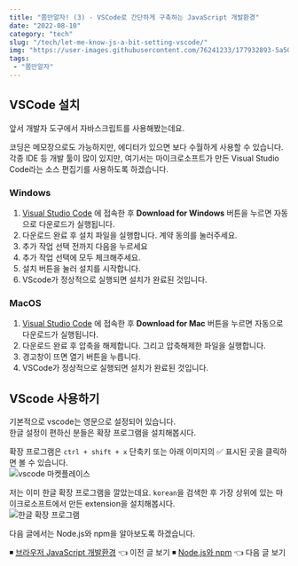 ```yaml
---
title: "쫌만알자! (3) - VSCode로 간단하게 구축하는 JavaScript 개발환경"
date: "2022-08-10"
category: "tech"
slug: "/tech/let-me-know-js-a-bit-setting-vscode/"
img: "https://user-images.githubusercontent.com/76241233/177932893-5a504b26-12e4-4ade-b1ce-1951d072ba82.jpg"
tags: 
 - "쫌만알자"
---
```

## VSCode 설치

앞서 개발자 도구에서 자바스크립트를 사용해봤는데요. 

코딩은 메모장으로도 가능하지만, 에디터가 있으면 보다 수월하게 사용할 수 있습니다. 각종 IDE 등 개발 툴이 많이 있지만, 여기서는 마이크로소프트가 만든 Visual Studio Code라는 소스 편집기를 사용하도록 하겠습니다.   

### Windows

1. [Visual Studio Code](https://code.visualstudio.com) 에 접속한 후 **Download for Windows** 버튼을 누르면 자동으로 다운로드가 실행됩니다.   
2. 다운로드 완료 후 설치 파일을 실행합니다. 계약 동의를 눌러주세요.
3. 추가 작업 선택 전까지 다음을 누르세요
4. 추가 작업 선택에 모두 체크해주세요. 
5. 설치 버튼을 눌러 설치를 시작합니다.
6. VScode가 정상적으로 실행되면 설치가 완료된 것입니다.   


### MacOS

1. [Visual Studio Code](https://code.visualstudio.com) 에 접속한 후 **Download for Mac** 버튼을 누르면 자동으로 다운로드가 실행됩니다.   
2. 다운로드 완료 후 압축을 해제합니다. 그리고 압축해제한 파일을 실행합니다.
3. 경고창이 뜨면 열기 버튼을 누릅니다.
4. VSCode가 정상적으로 실행되면 설치가 완료된 것입니다.


## VScode 사용하기

기본적으로 vscode는 영문으로 설정되어 있습니다.   
한글 설정이 편하신 분들은 확장 프로그램을 설치해봅시다.

확장 프로그램은 `ctrl + shift + x` 단축키 또는 아래 이미지의 ✅ 표시된 곳을 클릭하면 볼 수 있습니다.   
![vscode 마켓플레이스](https://user-images.githubusercontent.com/76241233/183789539-09056dd3-549f-4de3-94fa-f97114cfd8ca.png)

저는 이미 한글 확장 프로그램을 깔았는데요. `korean`을 검색한 후 가장 상위에 있는 마이크로소프트에서 만든 extension을 설치해봅시다.   
![한글 확장 프로그램](https://user-images.githubusercontent.com/76241233/183789316-5bb3edc1-4788-4659-a345-ac954b4ca339.png)


다음 글에서는 Node.js와 npm을 알아보도록 하겠습니다.


◾ [브라우저 JavaScript 개발환경](/tech/let-me-know-js-a-bit-setting-devtool/) 👈 이전 글 보기
◾ [Node.js와 npm](/tech/let-me-know-js-a-bit-js-node-and-npm) 👈 다음 글 보기